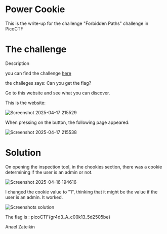 # Power Cookie
This is the write-up for the challenge "Forbidden Paths" challenge in PicoCTF

# The challenge
Description

you can find the challenge [here](https://play.picoctf.org/practice/challenge/288?bookmarked=1&category=1&difficulty=2&page=1&search=)

the challeges says:
Can you get the flag?

Go to this website and see what you can discover.

This is the website:

![Screenshot 2025-04-17 215529](https://github.com/user-attachments/assets/c0a7580c-e6f7-4746-bc0c-eb3c2197c796)

When pressing on the button, the following page appeared:

![Screenshot 2025-04-17 215538](https://github.com/user-attachments/assets/b4e9acb2-56ee-4845-b8b7-3baf12940f49)

# Solution
On opening the inspection tool, in the chookies section, there was a cookie determining if the user is an admin or not.

![Screenshot 2025-04-16 194616](https://github.com/user-attachments/assets/c4228423-602b-4bc8-a103-759504340f38)

I changed the cookie value to "1", thinking that it might be the value if the user is an admin. It worked.


![Screenshots solution](https://github.com/user-attachments/assets/adbd5ddd-d25d-45a5-b480-68720db131a0)


The flag is :
picoCTF{gr4d3_A_c00k13_5d2505be}

Anael Zateikin
